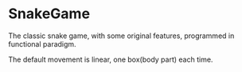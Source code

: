 # SnakeGame
The classic snake game, with some original features, programmed in functional paradigm.


The default movement is linear, one box(body part) each time.
